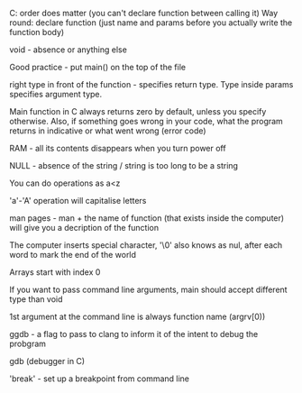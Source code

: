 C: order does matter (you can't declare function between calling it)
Way round: declare function (just name and params before you actually write the function body)

void - absence or anything else

Good practice - put main() on the top of the file

right type in front of the function - specifies return type. Type inside params specifies argument type.

Main function in C always returns zero by default, unless you specify otherwise. Also, if something goes wrong in your code, what  the program returns in indicative or what went wrong (error code)

RAM - all its contents disappears when you turn power off

NULL - absence of the string / string is too long to be a string 

You can do operations as a<z 

'a'-'A' operation will capitalise letters

man pages - man + the name of function (that exists inside the computer) will give you a decription of the function

The computer inserts special character, '\0' also knows as nul, after each word to mark the end of the world

Arrays start with index 0

If you want to pass command line arguments, main should accept different type than void

1st argument at the command line is always function name (argrv[0))

ggdb - a flag to pass to clang to inform it of the intent to debug the probgram

gdb (debugger in C)

'break'  - set up a breakpoint from command line

